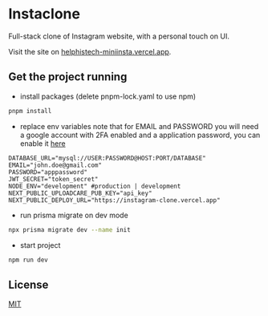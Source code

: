 # Instaclone

Full-stack clone of Instagram website, with a personal touch on UI.

Visit the site on [helphistech-miniinsta.vercel.app](https://instaclone-samuelrnn.vercel.app).

## Get the project running

- install packages (delete pnpm-lock.yaml to use npm)

```bash
pnpm install
```

- replace env variables
  note that for EMAIL and PASSWORD you will need a google account with 2FA enabled and a application password, you can enable it [here](https://myaccount.google.com/security)

```env
DATABASE_URL="mysql://USER:PASSWORD@HOST:PORT/DATABASE"
EMAIL="john.doe@gmail.com"
PASSWORD="apppassword"
JWT_SECRET="token_secret"
NODE_ENV="development" #production | development
NEXT_PUBLIC_UPLOADCARE_PUB_KEY="api_key"
NEXT_PUBLIC_DEPLOY_URL="https://instagram-clone.vercel.app"
```

- run prisma migrate on dev mode

```bash
npx prisma migrate dev --name init
```

- start project

```bash
npm run dev
```

## License

[MIT](https://choosealicense.com/licenses/mit/)
